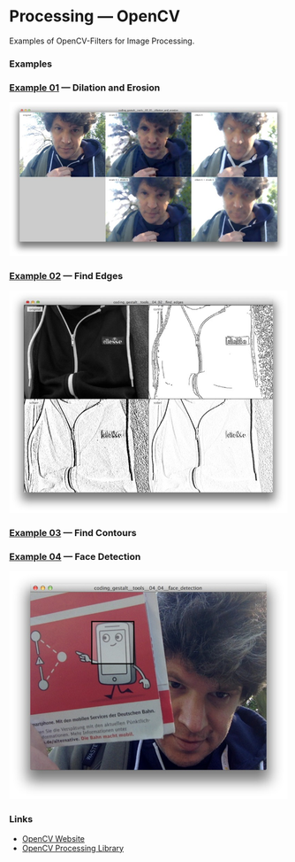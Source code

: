 Processing — OpenCV
========================

Examples of OpenCV-Filters for Image Processing.

### Examples


### [Example 01][] — Dilation and Erosion

![Example 01 Image][]

### [Example 02][] — Find Edges

![Example 02 Image][]

### [Example 03][] — Find Contours


### [Example 04][] — Face Detection

![Example 04 Image][]


### Links

* [OpenCV Website](http://opencv.org/)
* [OpenCV Processing Library](https://github.com/atduskgreg/opencv-processing)


[Example 01]:coding_gestalt__tools__04_01__dilation_and_erosion
[Example 02]:coding_gestalt__tools__04_02__find_edges
[Example 03]:coding_gestalt__tools__04_03__find_contours
[Example 04]:coding_gestalt__tools__04_04__face_detection

[Example 01 Image]:coding_gestalt__tools__04_01__dilation_and_erosion.jpg
[Example 02 Image]:coding_gestalt__tools__04_02__find_edges.jpg
[Example 03 Image]:coding_gestalt__tools__04_03__find_contours.jpg
[Example 04 Image]:coding_gestalt__tools__04_04__face_detection.jpg